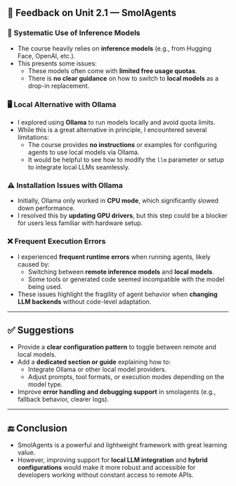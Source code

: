 ## 💬 Feedback on Unit 2.1 — SmolAgents

### 🔄 Systematic Use of Inference Models
- The course heavily relies on **inference models** (e.g., from Hugging Face, OpenAI, etc.).
- This presents some issues:
  - These models often come with **limited free usage quotas**.
  - There is **no clear guidance** on how to switch to **local models** as a drop-in replacement.

### 🖥️ Local Alternative with Ollama
- I explored using **Ollama** to run models locally and avoid quota limits.
- While this is a great alternative in principle, I encountered several limitations:
  - The course provides **no instructions** or examples for configuring agents to use local models via Ollama.
  - It would be helpful to see how to modify the `llm` parameter or setup to integrate local LLMs seamlessly.

### ⚠️ Installation Issues with Ollama
- Initially, Ollama only worked in **CPU mode**, which significantly slowed down performance.
- I resolved this by **updating GPU drivers**, but this step could be a blocker for users less familiar with hardware setup.

### ❌ Frequent Execution Errors
- I experienced **frequent runtime errors** when running agents, likely caused by:
  - Switching between **remote inference models** and **local models**.
  - Some tools or generated code seemed incompatible with the model being used.
- These issues highlight the fragility of agent behavior when **changing LLM backends** without code-level adaptation.

---

## ✅ Suggestions
- Provide a **clear configuration pattern** to toggle between remote and local models.
- Add a **dedicated section or guide** explaining how to:
  - Integrate Ollama or other local model providers.
  - Adjust prompts, tool formats, or execution modes depending on the model type.
- Improve **error handling and debugging support** in smolagents (e.g., fallback behavior, clearer logs).

---

## 🔚 Conclusion
- SmolAgents is a powerful and lightweight framework with great learning value.
- However, improving support for **local LLM integration** and **hybrid configurations** would make it more robust and accessible for developers working without constant access to remote APIs.

